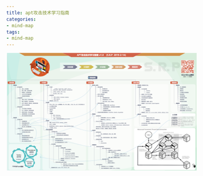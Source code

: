 ```yaml
---
title: apt攻击技术学习指南
categories:
- mind-map
tags:
- mind-map
---
```




![](https://raw.githubusercontent.com/Whale3070/Whale3070.github.io/master/images/04-09-01/1.png)
